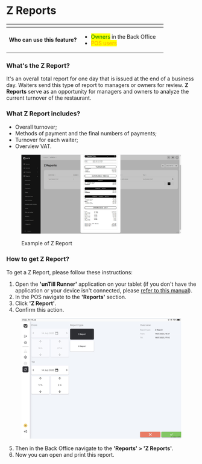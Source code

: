 # Z Reports

<table data-card-size="large" data-view="cards" data-full-width="true"><thead><tr><th></th><th></th><th></th></tr></thead><tbody><tr><td><strong>Who can use this feature?</strong></td><td><ul><li><mark style="color:green;">Owners</mark> in the Back Office</li><li><mark style="color:orange;">POS users</mark></li></ul></td><td></td></tr></tbody></table>

### What's the Z Report?

It's an overall total report for one day that is issued at the end of a business day. Waiters send this type of report to managers or owners for review. **Z Reports** serve as an opportunity for managers and owners to analyze the current turnover of the restaurant.

### What Z Report includes?&#x20;

* Overall turnover;
* Methods of payment and the final numbers of payments;
* Turnover for each waiter;
* Overview VAT.

<figure><img src="../../.gitbook/assets/zreports.jpg" alt=""><figcaption><p>Example of Z Report</p></figcaption></figure>

### How to get Z Report?

To get a Z Report, please follow these instructions:

1. Open the **'unTill Runner'** application on your tablet (if you don't have the application or your device isn't connected, please [refer to this manual](../general/equipment/add-a-device.md)).
2. In the POS navigate to the **'Reports'** section.
3. Click **'Z Report'**.
4. Confirm this action.

<figure><img src="../../.gitbook/assets/z-report.jpg" alt="" width="563"><figcaption></figcaption></figure>

5. Then in the Back Office navigate to the **'Reports' > 'Z Reports'**.
6. Now you can open and print this report.
